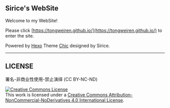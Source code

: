 ## Sirice's WebSite
Welcome to my WebSite!

Please click [https://tongweiren.github.io/](https://tongweiren.github.io/) to enter the site.

Powered by [Hexo](https://hexo.io/) Theme [Chic](https://github.com/Siricee/hexo-theme-Chic) designed by Sirice.

<hr>

## LICENSE

署名-非商业性使用-禁止演绎 (CC BY-NC-ND)

<a rel="license" href="http://creativecommons.org/licenses/by-nc-nd/4.0/"><img alt="Creative Commons License" style="border-width:0" src="https://i.creativecommons.org/l/by-nc-nd/4.0/88x31.png" /></a><br />This work is licensed under a <a rel="license" href="http://creativecommons.org/licenses/by-nc-nd/4.0/">Creative Commons Attribution-NonCommercial-NoDerivatives 4.0 International License</a>.
